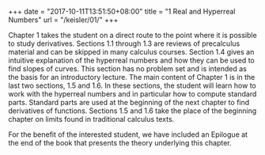 +++
date = "2017-10-11T13:51:50+08:00"
title = "1 Real and Hyperreal Numbers"
url = "/keisler/01/"
+++

Chapter 1 takes the student on a direct route to the point where it is possible to study derivatives. Sections 1.1 through 1.3 are reviews of precalculus material and can be skipped in many calculus courses. Section 1.4 gives an intuitive explanation of the hyperreal numbers and how they can be used to find slopes of curves. This section has no problem set and is intended as the basis for an introductory lecture. The main content of Chapter 1 is in the last two sections, 1.5 and 1.6. In these sections, the student will learn how to work with the hyperreal numbers and in particular how to compute standard parts. Standard parts are used at the beginning of the next chapter to find derivatives of functions. Sections 1.5 and 1.6 take the place of the beginning chapter on limits found in traditional calculus texts.

For the benefit of the interested student, we have included an Epilogue at the end of the book that presents the theory underlying this chapter.
